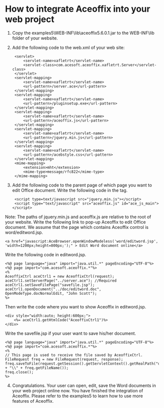 # How to integrate Aceoffix into your web project

1. Copy the examples5\WEB-INF\lib\aceoffix5.6.0.1.jar to the WEB-INF\lib folder of your website.
 

2. Add the following code to the web.xml of your web site:

        <servlet>
            <servlet-name>xafletrt</servlet-name> 
            <servlet-class>com.acesoft.aceoffix.xafletrt.Server</servlet-class> 
        </servlet>
        <servlet-mapping> 
            <servlet-name>xafletrt</servlet-name> 
            <url-pattern>/server.ace</url-pattern> 
        </servlet-mapping>  
        <servlet-mapping> 
            <servlet-name>xafletrt</servlet-name> 
            <url-pattern>/pluginsetup.exe</url-pattern>
        </servlet-mapping>
        <servlet-mapping>
            <servlet-name>xafletrt</servlet-name>
            <url-pattern>/aceoffix.js</url-pattern>
        </servlet-mapping>
        <servlet-mapping>
            <servlet-name>xafletrt</servlet-name>
            <url-pattern>/jquery.min.js</url-pattern>
        </servlet-mapping>
        <servlet-mapping>
            <servlet-name>xafletrt</servlet-name>
            <url-pattern>/acebstyle.css</url-pattern>
        </servlet-mapping>
        <mime-mapping>  
            <extension>mht</extension>  
            <mime-type>message/rfc822</mime-type>  
        </mime-mapping>

3. Add the following code to the parent page of which page you want to edit Office document.
Write the following code in the <head> tag. 

        <script type=text/javascript src="jquery.min.js"></script>
        <script type="text/javascript" src="aceoffix.js" id="ace_js_main"></script>
    
Note: The paths of jquery.min.js  and aceoffix.js are relative to the root of your website.
Write the following link to pop-up Aceoffix to edit Office document. We assume that the page which contains Aceoffix control is word/editword.jsp.

    <a href="javascript:AceBrowser.openWindowModeless('word/editword.jsp', 'width=1200px;height=800px;');" > Edit Word document online</a>
    
Write the following code in editword.jsp.

    <%@ page language="java" import="java.util.*" pageEncoding="UTF-8"%>
    <%@ page import="com.acesoft.aceoffix.*"%>
    <%
    AceoffixCtrl aceCtrl1 = new AceoffixCtrl(request);
    aceCtrl1.setServerPage("../server.ace"); //Required
    aceCtrl1.setSaveFilePage("savefile.jsp");
    aceCtrl1.openDocument("../doc/editword.doc", OpenModeType.docNormalEdit, "John Scott");
    %>
    
Then write the code where you want to show Aceoffix in editword.jsp.

    <div style="width:auto; height:600px;">
        <%= aceCtrl1.getHtmlCode("AceoffixCtrl1")%>
    </div>

Write the savefile.jsp if your user want to save his/her document.

    <%@ page language="java" import="java.util.*" pageEncoding="UTF-8"%>
    <%@ page import="com.acesoft.aceoffix.*"%>
    <%
    // This page is used to receive the file saved by AceoffixCtrl.
    FileRequest freq = new FileRequest(request, response);
    freq.saveToFile(request.getSession().getServletContext().getRealPath("doc/") + "\\" + freq.getFileName());
    freq.close();
    %>
    
4. Congratulations. Your user can open, edit, save the Word documents in your web project online now. You have finished the integration of Aceoffix. Please refer to the examples5 to learn how to use more features of Aceoffix.
 
